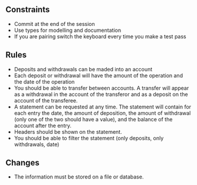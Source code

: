 ## Constraints

+ Commit at the end of the session
+ Use types for modelling and documentation
+ If you are pairing switch the keyboard every time you make a test pass

## Rules

+ Deposits and withdrawals can be maded into an account
+ Each deposit or withdrawal will have the amount of the operation and the date of the operation
+ You should be able to transfer between accounts. A transfer will appear as a withdrawal in the account of the transferor and as a deposit on the account of the transferee.
+ A statement can be requested at any time. The statement will contain for each entry the date, the amount of deposition, the amount of withdrawal (only one of the two should have a value), and the balance of the account after the entry.
+ Headers should be shown on the statement.
+ You should be able to filter the statement (only deposits, only withdrawals, date)

## Changes

+ The information must be stored on a file or database.